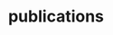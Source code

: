 ---
layout: publications
permalink: /publications/
nav: true
title: publications

pg_title: Publications
description:
---